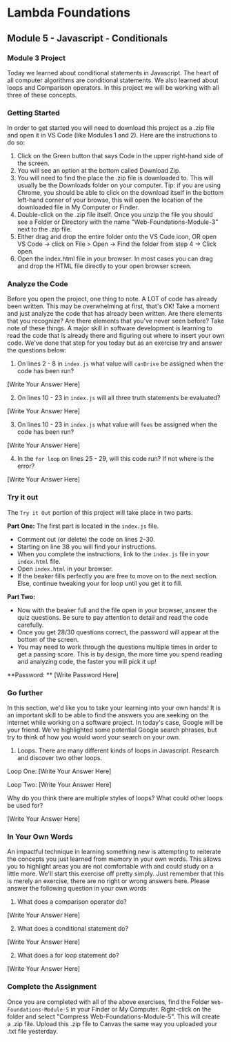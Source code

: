 # Lambda Foundations

## Module 5 - Javascript - Conditionals

### Module 3 Project

Today we learned about conditional statements in Javascript. The heart of all computer algorithms are conditional statements. We also learned about loops and Comparison operators. In this project we will be working with all three of these concepts.

### Getting Started

In order to get started you will need to download this project as a .zip file and open it in VS Code (like Modules 1 and 2). Here are the instructions to do so:

1. Click on the Green button that says Code in the upper right-hand side of the screen.
2. You will see an option at the bottom called Download Zip.
3. You will need to find the place the .zip file is downloaded to. This will usually be the Downloads folder on your computer. Tip: if you are using Chrome, you should be able to click on the download itself in the bottom left-hand corner of your browse, this will open the location of the downloaded file in My Computer or Finder.
4. Double-click on the .zip file itself. Once you unzip the file you should see a Folder or Directory with the name "Web-Foundations-Module-3" next to the .zip file.
5. Either drag and drop the entire folder onto the VS Code icon, OR open VS Code -> click on File > Open -> Find the folder from step 4 -> Click open.
6. Open the index.html file in your browser. In most cases you can drag and drop the HTML file directly to your open browser screen.

### Analyze the Code

Before you open the project, one thing to note. A LOT of code has already been written. This may be overwhelming at first, that's OK! Take a moment and just analyze the code that has already been written. Are there elements that you recognize? Are there elements that you've never seen before? Take note of these things. A major skill in software development is learning to read the code that is already there and figuring out where to insert your own code. We've done that step for you today but as an exercise try and answer the questions below:

1. On lines 2 - 8 in `index.js` what value will `canDrive` be assigned when the code has been run?

[Write Your Answer Here]

2. On lines 10 - 23 in `index.js` will all three truth statements be evaluated?

[Write Your Answer Here]

3. On lines 10 - 23 in `index.js` what value will `fees` be assigned when the code has been run?

[Write Your Answer Here]

4. In the `for loop` on lines 25 - 29, will this code run? If not where is the error?

[Write Your Answer Here]

### Try it out

The `Try it Out` portion of this project will take place in two parts.

**Part One:** The first part is located in the `index.js` file.

- Comment out (or delete) the code on lines 2-30.
- Starting on line 38 you will find your instructions.
- When you complete the instructions, link to the `index.js` file in your `index.html` file.
- Open `index.html` in your browser.
- If the beaker fills perfectly you are free to move on to the next section. Else, continue tweaking your for loop until you get it to fill.

**Part Two:**

- Now with the beaker full and the file open in your browser, answer the quiz questions. Be sure to pay attention to detail and read the code carefully.
- Once you get 28/30 questions correct, the password will appear at the bottom of the screen.
- You may need to work through the questions multiple times in order to get a passing score. This is by design, the more time you spend reading and analyzing code, the faster you will pick it up!

**Password: ** [Write Password Here]

### Go further

In this section, we'd like you to take your learning into your own hands! It is an important skill to be able to find the answers you are seeking on the internet while working on a software project. In today's case, Google will be your friend. We've highlighted some potential Google search phrases, but try to think of how you would word your search on your own.

1. Loops. There are many different kinds of loops in Javascript. Research and discover two other loops.

Loop One: [Write Your Answer Here]

Loop Two: [Write Your Answer Here]

Why do you think there are multiple styles of loops? What could other loops be used for?

[Write Your Answer Here]

### In Your Own Words

An impactful technique in learning something new is attempting to reiterate the concepts you just learned from memory in your own words. This allows you to highlight areas you are not comfortable with and could study on a little more. We'll start this exercise off pretty simply. Just remember that this is merely an exercise, there are no right or wrong answers here. Please answer the following question in your own words

1. What does a comparison operator do?

[Write Your Answer Here]

2. What does a conditional statement do?

[Write Your Answer Here]

2. What does a for loop statement do?

[Write Your Answer Here]

### Complete the Assignment

Once you are completed with all of the above exercises, find the Folder `Web-Foundations-Module-5` in your Finder or My Computer. Right-click on the folder and select "Compress Web-Foundations-Module-5". This will create a .zip file. Upload this .zip file to Canvas the same way you uploaded your .txt file yesterday.
